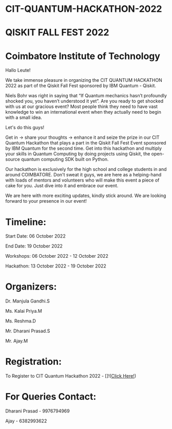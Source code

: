 # CIT-QUANTUM-HACKATHON-2022

#                                                              QISKIT FALL FEST 2022

#                                                      Coimbatore Institute of Technology

Hallo Leute!

We take immense pleasure in organizing the CIT QUANTUM HACKATHON 2022 as part of the Qiskit Fall Fest sponsored by IBM Quantum - Qiskit.

Niels Bohr was right in saying that “If Quantum mechanics hasn’t profoundly shocked you, you haven’t understood it yet”. Are you ready to get shocked with us at our gracious event? Most people think they need to have vast knowledge to win an international event when they actually need to begin with a small idea. 

Let's do this guys! 

Get in -> share your thoughts -> enhance it and seize the prize in our CIT Quantum Hackathon that plays a part in the Qiskit Fall Fest Event sponsored by IBM Quantum for the second time. Get into this hackathon and multiply your skills in Quantum Computing by doing projects using Qiskit, the open-source quantum computing SDK built on Python.

Our hackathon is exclusively for the high school  and college students in and around COIMBATORE. Don't sweat it guys, we are here as a helping-hand with loads of  mentors and volunteers who will make this event a piece of cake for you. Just dive into it and embrace our event.

We are here with more exciting updates, kindly stick around. We are looking forward to your presence in our event!


# Timeline:

Start Date: 06 October 2022

End Date: 19 October 2022

Workshops: 06 October 2022 - 12 October 2022

Hackathon: 13 October 2022 - 19 October 2022

 
# Organizers:

Dr. Manjula Gandhi.S

Ms. Kalai Priya.M

Ms. Reshma.D

Mr. Dharani Prasad.S

Mr. Ajay.M

# Registration:
 
To Register to CIT Quantum Hackathon 2022 - []!([Click Here!](https://forms.gle/27M5oqwLcHqDS4ie7))

# For Queries Contact: 

Dharani Prasad - 9976794969

Ajay - 6382993622




